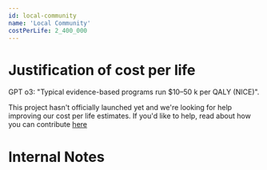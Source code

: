 ```yaml
---
id: local-community
name: 'Local Community'
costPerLife: 2_400_000
---
```


# Justification of cost per life

GPT o3: "Typical evidence-based programs run $10–50 k per QALY (NICE)".

This project hasn't officially launched yet and we're looking for help improving our cost per life estimates.
If you'd like to help, read about how you can contribute [here](https://github.com/impactlist/impactlist/blob/master/CONTRIBUTING.md)

# Internal Notes
